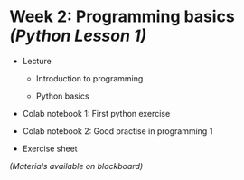 # Week 2: Programming basics *(Python Lesson 1)*

-   Lecture

    -   Introduction to programming

    -   Python basics

-   Colab notebook 1: First python exercise

-   Colab notebook 2: Good practise in programming 1

-   Exercise sheet

*(Materials available on blackboard)*
